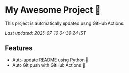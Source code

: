 # My Awesome Project 🚀

This project is automatically updated using GitHub Actions.

_Last updated: 2025-07-10 04:39:24 IST_

## Features
- Auto-update README using Python 🐍
- Auto Git push with GitHub Actions 🤖
